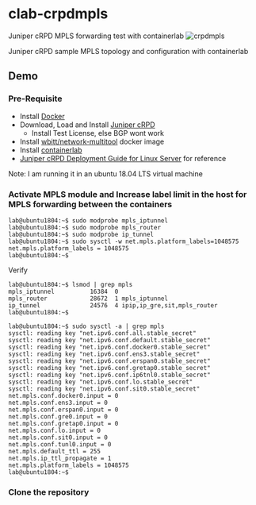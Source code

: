 # clab-crpdmpls
Juniper cRPD MPLS forwarding test with containerlab
![crpdmpls](https://user-images.githubusercontent.com/101124549/159582431-069c86e4-0d9a-4d35-a179-da74c8013875.png)


Juniper cRPD sample MPLS topology and configuration with containerlab

## Demo

### Pre-Requisite

+ Install [Docker](https://www.docker.com/)
+ Download, Load and Install [Juniper cRPD](https://www.juniper.net/gb/en/dm/crpd-free-trial.html)
  + Install Test License, else BGP wont work
+ Install [wbitt/network-multitool](https://hub.docker.com/r/wbitt/network-multitool) docker image
+ Install [containerlab](https://containerlab.dev/)
+ [Juniper cRPD Deployment Guide for Linux Server](https://www.juniper.net/documentation/us/en/software/crpd/crpd-deployment/topics/task/cRPD-Linux-Server-Docker-Routing-Mode.html) for reference

Note: I am running it in an ubuntu 18.04 LTS virtual machine


### Activate MPLS module and Increase label limit in the host for MPLS forwarding between the containers

```
lab@ubuntu1804:~$ sudo modprobe mpls_iptunnel
lab@ubuntu1804:~$ sudo modprobe mpls_router
lab@ubuntu1804:~$ sudo modprobe ip_tunnel
lab@ubuntu1804:~$ sudo sysctl -w net.mpls.platform_labels=1048575
net.mpls.platform_labels = 1048575
lab@ubuntu1804:~$ 
```

Verify
```
lab@ubuntu1804:~$ lsmod | grep mpls
mpls_iptunnel          16384  0
mpls_router            28672  1 mpls_iptunnel
ip_tunnel              24576  4 ipip,ip_gre,sit,mpls_router
lab@ubuntu1804:~$ 

lab@ubuntu1804:~$ sudo sysctl -a | grep mpls
sysctl: reading key "net.ipv6.conf.all.stable_secret"
sysctl: reading key "net.ipv6.conf.default.stable_secret"
sysctl: reading key "net.ipv6.conf.docker0.stable_secret"
sysctl: reading key "net.ipv6.conf.ens3.stable_secret"
sysctl: reading key "net.ipv6.conf.erspan0.stable_secret"
sysctl: reading key "net.ipv6.conf.gretap0.stable_secret"
sysctl: reading key "net.ipv6.conf.ip6tnl0.stable_secret"
sysctl: reading key "net.ipv6.conf.lo.stable_secret"
sysctl: reading key "net.ipv6.conf.sit0.stable_secret"
net.mpls.conf.docker0.input = 0
net.mpls.conf.ens3.input = 0
net.mpls.conf.erspan0.input = 0
net.mpls.conf.gre0.input = 0
net.mpls.conf.gretap0.input = 0
net.mpls.conf.lo.input = 0
net.mpls.conf.sit0.input = 0
net.mpls.conf.tunl0.input = 0
net.mpls.default_ttl = 255
net.mpls.ip_ttl_propagate = 1
net.mpls.platform_labels = 1048575
lab@ubuntu1804:~$
```

### Clone the repository


